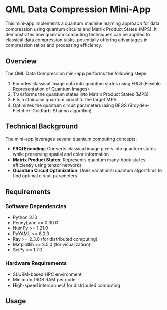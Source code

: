 # QML Data Compression Mini-App

This mini-app implements a quantum machine learning approach for data compression using quantum circuits and Matrix Product States (MPS). It demonstrates how quantum computing techniques can be applied to classical data compression tasks, potentially offering advantages in compression ratios and processing efficiency.

## Overview

The QML Data Compression mini-app performs the following steps:
1. Encodes classical image data into quantum states using FRQI (Flexible Representation of Quantum Images)
2. Transforms the quantum states into Matrix Product States (MPS)
3. Fits a staircase quantum circuit to the target MPS
4. Optimizes the quantum circuit parameters using BFGS (Broyden–Fletcher–Goldfarb–Shanno algorithm)

## Technical Background

The mini-app leverages several quantum computing concepts:

- **FRQI Encoding**: Converts classical image pixels into quantum states while preserving spatial and color information
- **Matrix Product States**: Represents quantum many-body states efficiently using tensor networks
- **Quantum Circuit Optimization**: Uses variational quantum algorithms to find optimal circuit parameters

## Requirements

### Software Dependencies
- Python 3.10
- PennyLane >= 0.30.0
- NumPy >= 1.21.0
- PyYAML >= 6.0.0
- Ray >= 2.3.0 (for distributed computing)
- Matplotlib >= 3.5.0 (for visualization)
- SciPy >= 1.7.0

### Hardware Requirements
- SLURM-based HPC environment
- Minimum 16GB RAM per node
- High-speed interconnect for distributed computing

## Usage





